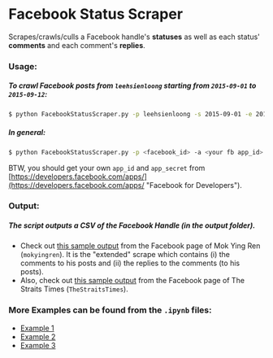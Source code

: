 # Facebook Status Scraper
Scrapes/crawls/culls a Facebook handle's **statuses** as well as each status' **comments** and each comment's **replies**.

### Usage:

##### To crawl Facebook posts from ``leehsienloong`` starting from ``2015-09-01`` to ``2015-09-12``:
```bash
$ python FacebookStatusScraper.py -p leehsienloong -s 2015-09-01 -e 2015-09-12
```

##### In general:
```bash
$ python FacebookStatusScraper.py -p <facebook_id> -a <your fb app_id> -t <your fb app_secret> -s <start-date> -e <end-date> -S <use-simple-mode>
```

BTW, you should get your own ``app_id`` and ``app_secret`` from [https://developers.facebook.com/apps/](https://developers.facebook.com/apps/ "Facebook for Developers").

### Output:

##### The script outputs a CSV of the Facebook Handle (in the *output* folder).
- Check out [this sample output](https://github.com/jovianlin/facebook-status-scraper/blob/master/output/mokyingren_2016-01-14_120009_fb_page_feed.csv "mokyingren sample output") from the Facebook page of Mok Ying Ren \(``mokyingren``\). It is the "extended" scrape which contains (i) the comments to his posts and (ii) the replies to the comments (to his posts).
- Also, check out [this sample output](https://github.com/jovianlin/facebook-status-scraper/blob/master/output/TheStraitsTimes_ListOfStatusIDs_2016-01-14_115954_fb_page_feed.csv "TheStraitsTimes sample output") from the Facebook page of The Straits Times \(``TheStraitsTimes``\). 
 
### More Examples can be found from the ``.ipynb`` files:
- [Example 1](https://github.com/jovianlin/facebook-status-scraper/blob/master/examples/Example%201%20-%20Crawl%20Statuses%20Only%20(Simple%20Mode).ipynb)
- [Example 2](https://github.com/jovianlin/facebook-status-scraper/blob/master/examples/Example%202%20-%20Crawl%20Statuses%2C%20Comments%2C%20and%20Replies%20(Normal%20Mode).ipynb)
- [Example 3](https://github.com/jovianlin/facebook-status-scraper/blob/master/examples/Example%203%20-%20Crawl%20from%20a%20list%20of%20Status%20IDs.ipynb)


